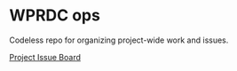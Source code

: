 # WPRDC ops

Codeless repo for organizing project-wide work and issues.


[Project Issue Board](https://github.com/orgs/WPRDC/projects/9)

